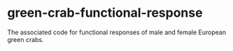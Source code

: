 # green-crab-functional-response
The associated code for functional responses of male and female European green crabs.

